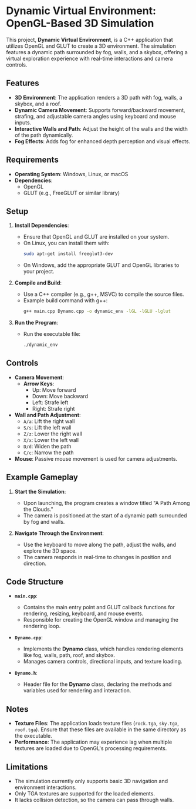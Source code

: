# Dynamic Virtual Environment: OpenGL-Based 3D Simulation

This project, **Dynamic Virtual Environment**, is a C++ application that utilizes OpenGL and GLUT to create a 3D environment. The simulation features a dynamic path surrounded by fog, walls, and a skybox, offering a virtual exploration experience with real-time interactions and camera controls.

## Features

- **3D Environment**: The application renders a 3D path with fog, walls, a skybox, and a roof.
- **Dynamic Camera Movement**: Supports forward/backward movement, strafing, and adjustable camera angles using keyboard and mouse inputs.
- **Interactive Walls and Path**: Adjust the height of the walls and the width of the path dynamically.
- **Fog Effects**: Adds fog for enhanced depth perception and visual effects.

## Requirements

- **Operating System**: Windows, Linux, or macOS
- **Dependencies**:
  - OpenGL
  - GLUT (e.g., FreeGLUT or similar library)

## Setup

1. **Install Dependencies**:
   - Ensure that OpenGL and GLUT are installed on your system.
   - On Linux, you can install them with:
     ```bash
     sudo apt-get install freeglut3-dev
     ```
   - On Windows, add the appropriate GLUT and OpenGL libraries to your project.

2. **Compile and Build**:
   - Use a C++ compiler (e.g., g++, MSVC) to compile the source files.
   - Example build command with g++:
     ```bash
     g++ main.cpp Dynamo.cpp -o dynamic_env -lGL -lGLU -lglut
     ```

3. **Run the Program**:
   - Run the executable file:
     ```bash
     ./dynamic_env
     ```

## Controls

- **Camera Movement**:
  - **Arrow Keys**:
    - Up: Move forward
    - Down: Move backward
    - Left: Strafe left
    - Right: Strafe right
- **Wall and Path Adjustment**:
  - `A/a`: Lift the right wall
  - `S/s`: Lift the left wall
  - `Z/z`: Lower the right wall
  - `X/x`: Lower the left wall
  - `D/d`: Widen the path
  - `C/c`: Narrow the path
- **Mouse**: Passive mouse movement is used for camera adjustments.

## Example Gameplay

1. **Start the Simulation**:
   - Upon launching, the program creates a window titled "A Path Among the Clouds."
   - The camera is positioned at the start of a dynamic path surrounded by fog and walls.
  
2. **Navigate Through the Environment**:
   - Use the keyboard to move along the path, adjust the walls, and explore the 3D space.
   - The camera responds in real-time to changes in position and direction.

## Code Structure

- **`main.cpp`**:
  - Contains the main entry point and GLUT callback functions for rendering, resizing, keyboard, and mouse events.
  - Responsible for creating the OpenGL window and managing the rendering loop.

- **`Dynamo.cpp`**:
  - Implements the **Dynamo** class, which handles rendering elements like fog, walls, path, roof, and skybox.
  - Manages camera controls, directional inputs, and texture loading.

- **`Dynamo.h`**:
  - Header file for the **Dynamo** class, declaring the methods and variables used for rendering and interaction.

## Notes

- **Texture Files**: The application loads texture files (`rock.tga`, `sky.tga`, `roof.tga`). Ensure that these files are available in the same directory as the executable.
- **Performance**: The application may experience lag when multiple textures are loaded due to OpenGL's processing requirements.

## Limitations

- The simulation currently only supports basic 3D navigation and environment interactions.
- Only TGA textures are supported for the loaded elements.
- It lacks collision detection, so the camera can pass through walls.
